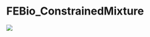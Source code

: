 # FEBio_ConstrainedMixture
<img src="https://render.githubusercontent.com/render/math?math=e^{i \pi} = -1">
